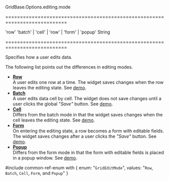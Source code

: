 <!--id-->GridBase.Options.editing.mode<!--/id-->
===========================================================================
<!--default-->'row'<!--/default-->
<!--acceptValues-->'batch' | 'cell' | 'row' | 'form' | 'popup'<!--/acceptValues-->
<!--type-->String<!--/type-->
===========================================================================

<!--shortDescription-->
Specifies how a user edits data.
<!--/shortDescription-->

<!--fullDescription-->
The following list points out the differences in editing modes.

- [**Row**](/Documentation/Guide/Widgets/{WidgetName}/Editing/#User_Interaction/Row_Mode)       
A user edits one row at a time. The widget saves changes when the row leaves the editing state. See [demo](/Demos/WidgetsGallery/Demo/{WidgetName}/RowEditing/jQuery/Light/).
- [**Batch**](/Documentation/Guide/Widgets/{WidgetName}/Editing/#User_Interaction/Batch_Mode)     
A user edits data cell by cell. The widget does not save changes until a user clicks the global *"Save"* button. See [demo](/Demos/WidgetsGallery/Demo/{WidgetName}/BatchEditing/jQuery/Light/).
- [**Cell**](/Documentation/Guide/Widgets/{WidgetName}/Editing/#User_Interaction/Cell_Mode)      
Differs from the batch mode in that the widget saves changes when the cell leaves the editing state. See [demo](/Demos/WidgetsGallery/Demo/{WidgetName}/CellEditing/jQuery/Light/).
- [**Form**](/Documentation/Guide/Widgets/{WidgetName}/Editing/#User_Interaction/Form_Mode)      
On entering the editing state, a row becomes a form with editable fields. The widget saves changes after a user clicks the *"Save"* button. See [demo](/Demos/WidgetsGallery/Demo/{WidgetName}/FormEditing/jQuery/Light/).
- [**Popup**](/Documentation/Guide/Widgets/{WidgetName}/Editing/#User_Interaction/Popup_Mode)     
Differs from the form mode in that the form with editable fields is placed in a popup window. See [demo](/Demos/WidgetsGallery/Demo/{WidgetName}/PopupEditing/jQuery/Light/).

#include common-ref-enum with {
    enum: "`GridEditMode`",
    values: "`Row`, `Batch`, `Cell`, `Form`, and `Popup`"
}
<!--/fullDescription-->